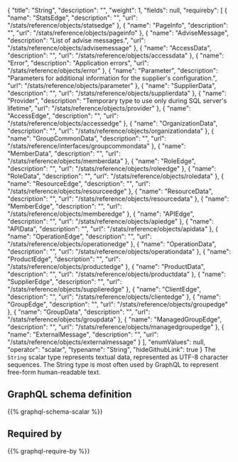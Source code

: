 {
  "title": "String",
  "description": "",
  "weight": 1,
  "fields": null,
  "requireby": [
    {
      "name": "StatsEdge",
      "description": "",
      "url": "/stats/reference/objects/statsedge"
    },
    {
      "name": "PageInfo",
      "description": "",
      "url": "/stats/reference/objects/pageinfo"
    },
    {
      "name": "AdviseMessage",
      "description": "List of advise messages.",
      "url": "/stats/reference/objects/advisemessage"
    },
    {
      "name": "AccessData",
      "description": "",
      "url": "/stats/reference/objects/accessdata"
    },
    {
      "name": "Error",
      "description": "Application errors",
      "url": "/stats/reference/objects/error"
    },
    {
      "name": "Parameter",
      "description": "Parameters for additional information for the supplier's configuration.",
      "url": "/stats/reference/objects/parameter"
    },
    {
      "name": "SupplierData",
      "description": "",
      "url": "/stats/reference/objects/supplierdata"
    },
    {
      "name": "Provider",
      "description": "Temporary type to use only during SQL server's lifetime",
      "url": "/stats/reference/objects/provider"
    },
    {
      "name": "AccessEdge",
      "description": "",
      "url": "/stats/reference/objects/accessedge"
    },
    {
      "name": "OrganizationData",
      "description": "",
      "url": "/stats/reference/objects/organizationdata"
    },
    {
      "name": "GroupCommonData",
      "description": "",
      "url": "/stats/reference/interfaces/groupcommondata"
    },
    {
      "name": "MemberData",
      "description": "",
      "url": "/stats/reference/objects/memberdata"
    },
    {
      "name": "RoleEdge",
      "description": "",
      "url": "/stats/reference/objects/roleedge"
    },
    {
      "name": "RoleData",
      "description": "",
      "url": "/stats/reference/objects/roledata"
    },
    {
      "name": "ResourceEdge",
      "description": "",
      "url": "/stats/reference/objects/resourceedge"
    },
    {
      "name": "ResourceData",
      "description": "",
      "url": "/stats/reference/objects/resourcedata"
    },
    {
      "name": "MemberEdge",
      "description": "",
      "url": "/stats/reference/objects/memberedge"
    },
    {
      "name": "APIEdge",
      "description": "",
      "url": "/stats/reference/objects/apiedge"
    },
    {
      "name": "APIData",
      "description": "",
      "url": "/stats/reference/objects/apidata"
    },
    {
      "name": "OperationEdge",
      "description": "",
      "url": "/stats/reference/objects/operationedge"
    },
    {
      "name": "OperationData",
      "description": "",
      "url": "/stats/reference/objects/operationdata"
    },
    {
      "name": "ProductEdge",
      "description": "",
      "url": "/stats/reference/objects/productedge"
    },
    {
      "name": "ProductData",
      "description": "",
      "url": "/stats/reference/objects/productdata"
    },
    {
      "name": "SupplierEdge",
      "description": "",
      "url": "/stats/reference/objects/supplieredge"
    },
    {
      "name": "ClientEdge",
      "description": "",
      "url": "/stats/reference/objects/clientedge"
    },
    {
      "name": "GroupEdge",
      "description": "",
      "url": "/stats/reference/objects/groupedge"
    },
    {
      "name": "GroupData",
      "description": "",
      "url": "/stats/reference/objects/groupdata"
    },
    {
      "name": "ManagedGroupEdge",
      "description": "",
      "url": "/stats/reference/objects/managedgroupedge"
    },
    {
      "name": "ExternalMessage",
      "description": "",
      "url": "/stats/reference/objects/externalmessage"
    }
  ],
  "enumValues": null,
  "operator": "scalar",
  "typename": "String",
  "hideGithubLink": true
}
The `String` scalar type represents textual data, represented as UTF-8 character sequences. The String type is most often used by GraphQL to represent free-form human-readable text.
## GraphQL schema definition

{{% graphql-schema-scalar %}}

## Required by

{{% graphql-require-by %}}
